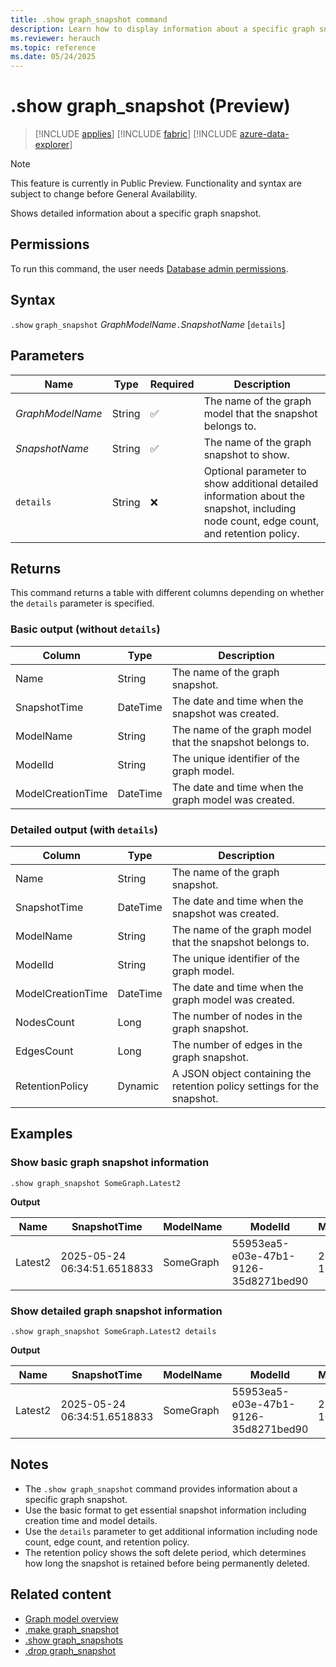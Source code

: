 ```yaml
---
title: .show graph_snapshot command
description: Learn how to display information about a specific graph snapshot using the .show graph_snapshot command.
ms.reviewer: herauch
ms.topic: reference
ms.date: 05/24/2025
---
```


# .show graph_snapshot (Preview)

> [!INCLUDE [applies](../../includes/applies-to-version/applies.md)] [!INCLUDE [fabric](../../includes/applies-to-version/fabric.md)] [!INCLUDE [azure-data-explorer](../../includes/applies-to-version/azure-data-explorer.md)]

> [!NOTE]
> This feature is currently in Public Preview. Functionality and syntax are subject to change before General Availability.

Shows detailed information about a specific graph snapshot.

## Permissions

To run this command, the user needs [Database admin permissions](../../access-control/role-based-access-control.md).

## Syntax

`.show` `graph_snapshot` *GraphModelName*`.`*SnapshotName* [`details`]

## Parameters

|Name|Type|Required|Description|
|--|--|--|--|
|*GraphModelName*|String|✅|The name of the graph model that the snapshot belongs to.|
|*SnapshotName*|String|✅|The name of the graph snapshot to show.|
|`details`|String|❌|Optional parameter to show additional detailed information about the snapshot, including node count, edge count, and retention policy.|

## Returns

This command returns a table with different columns depending on whether the `details` parameter is specified.

### Basic output (without `details`)

|Column|Type|Description|
|--|--|--|
|Name|String|The name of the graph snapshot.|
|SnapshotTime|DateTime|The date and time when the snapshot was created.|
|ModelName|String|The name of the graph model that the snapshot belongs to.|
|ModelId|String|The unique identifier of the graph model.|
|ModelCreationTime|DateTime|The date and time when the graph model was created.|

### Detailed output (with `details`)

|Column|Type|Description|
|--|--|--|
|Name|String|The name of the graph snapshot.|
|SnapshotTime|DateTime|The date and time when the snapshot was created.|
|ModelName|String|The name of the graph model that the snapshot belongs to.|
|ModelId|String|The unique identifier of the graph model.|
|ModelCreationTime|DateTime|The date and time when the graph model was created.|
|NodesCount|Long|The number of nodes in the graph snapshot.|
|EdgesCount|Long|The number of edges in the graph snapshot.|
|RetentionPolicy|Dynamic|A JSON object containing the retention policy settings for the snapshot.|

## Examples

### Show basic graph snapshot information

```kusto
.show graph_snapshot SomeGraph.Latest2
```

**Output**

|Name|SnapshotTime|ModelName|ModelId|ModelCreationTime|
|---|---|---|---|---|
|Latest2|2025-05-24 06:34:51.6518833|SomeGraph|55953ea5-e03e-47b1-9126-35d8271bed90|2025-05-21 10:47:05.8611670|

### Show detailed graph snapshot information

```kusto
.show graph_snapshot SomeGraph.Latest2 details
```

**Output**

|Name|SnapshotTime|ModelName|ModelId|ModelCreationTime|NodesCount|EdgesCount|RetentionPolicy|
|---|---|---|---|---|---|---|---|
|Latest2|2025-05-24 06:34:51.6518833|SomeGraph|55953ea5-e03e-47b1-9126-35d8271bed90|2025-05-21 10:47:05.8611670|2|1|{<br>  "SoftDeletePeriod": "365000.00:00:00"<br>}|

## Notes

- The `.show graph_snapshot` command provides information about a specific graph snapshot.
- Use the basic format to get essential snapshot information including creation time and model details.
- Use the `details` parameter to get additional information including node count, edge count, and retention policy.
- The retention policy shows the soft delete period, which determines how long the snapshot is retained before being permanently deleted.

## Related content

* [Graph model overview](graph-model-overview.md)
* [.make graph_snapshot](graph-snapshot-make.md)
* [.show graph_snapshots](graph-snapshots-show.md)
* [.drop graph_snapshot](graph-snapshot-drop.md)
